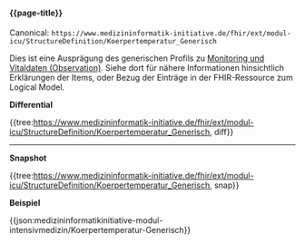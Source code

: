 #### {{page-title}}

Canonical: 
```https://www.medizininformatik-initiative.de/fhir/ext/modul-icu/StructureDefinition/Koerpertemperatur_Generisch```
<br> 

Dies ist eine Ausprägung des generischen Profils zu [Monitoring und Vitaldaten (Observation)](https://www.medizininformatik-initiative.de/fhir/ext/modul-icu/StructureDefinition/Monitoring-und-Vitaldaten). Siehe dort für nähere Informationen hinsichtlich Erklärungen der Items, oder Bezug der Einträge in der FHIR-Ressource zum Logical Model. 

**Differential**

{{tree:https://www.medizininformatik-initiative.de/fhir/ext/modul-icu/StructureDefinition/Koerpertemperatur_Generisch, diff}}

---

**Snapshot**

{{tree:https://www.medizininformatik-initiative.de/fhir/ext/modul-icu/StructureDefinition/Koerpertemperatur_Generisch, snap}}

**Beispiel**

{{json:medizininformatikinitiative-modul-intensivmedizin/Koerpertemperatur-Generisch}}